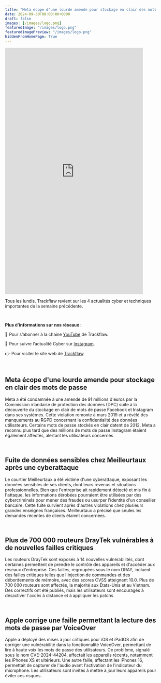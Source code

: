 ```yaml
---
title: "Meta écope d'une lourde amende pour stockage en clair des mots de passe - Les4ActusCyber : semaine du 30 septembre"
date: 2024-09-30T08:00:00+0000
draft: false
images: [/images/logo.png]
featuredImage: "/images/logo.png"
featuredImagePreview: "/images/logo.png"
hiddenFromHomePage: True
---
```

    
<div class="flex-container">
   <div class="flex-items">
   <iframe width="456" height="811" src="https://www.youtube.com/embed/v37iMl3pSiQ" 
   title="Meta écope d'une lourde amende pour stockage en clair des mots de passe - #Les4ActusCyber : semaine du 30 septembre" frameborder="0" allow="accelerometer; autoplay; clipboard-write; 
   encrypted-media; gyroscope; picture-in-picture; web-share" allowfullscreen></iframe>
   </div>

   <div class="flex-items">
      <p>Tous les lundis, Trackflaw revient sur les 4 actualités cyber et techniques importantes de la semaine précédente.</p>
      <br>
      <p><strong>Plus d’informations sur nos réseaux :</strong></p>
      <p>🔴 Pour s’abonner à la chaine <a href="https://www.youtube.com/@trackflaw" target="_blank" rel="noopener noreffer ">YouTube</a> de Trackflaw.</p>
      <p>📸 Pour suivre l’actualité Cyber sur <a href="https://www.instagram.com/trackflaw/" target="_blank" rel="noopener noreffer ">Instagram</a>.</p>
      <p>👉 Pour visiter le site web de <a href="https://trackflaw.com" target="_blank" rel="noopener noreffer ">Trackflaw</a>.</p>
   </div>
</div>

    
<br>

## Meta écope d'une lourde amende pour stockage en clair des mots de passe

Meta a été condamnée à une amende de 91 millions d'euros par la Commission irlandaise de protection des données (DPC) suite à la découverte du stockage en clair de mots de passe Facebook et Instagram dans ses systèmes. Cette violation remonte à mars 2019 et a révélé des manquements au RGPD concernant la confidentialité des données utilisateurs.
Certains mots de passe stockés en clair datent de 2012. Meta a reconnu plus tard que des millions de mots de passe Instagram étaient également affectés, alertant les utilisateurs concernés.


<br>

## Fuite de données sensibles chez Meilleurtaux après une cyberattaque

Le courtier Meilleurtaux a été victime d'une cyberattaque, exposant les données sensibles de ses clients, dont leurs revenus et situations professionnelles. Bien que l'entreprise ait rapidement détecté et mis fin à l'attaque, les informations dérobées pourraient être utilisées par des cybercriminels pour mener des fraudes ou usurper l'identité d'un conseiller bancaire.
Cette fuite survient après d'autres violations chez plusieurs grandes enseignes françaises. Meilleurtaux a précisé que seules les demandes récentes de clients étaient concernées.


<br>

## Plus de 700 000 routeurs DrayTek vulnérables à de nouvelles failles critiques

Les routeurs DrayTek sont exposés à 14 nouvelles vulnérabilités, dont certaines permettent de prendre le contrôle des appareils et d'accéder aux réseaux d'entreprise. Ces failles, regroupées sous le nom DRAY, incluent des failles critiques telles que l'injection de commandes et des débordements de mémoire, avec des scores CVSS atteignant 10.0.
Plus de 700 000 routeurs sont affectés, la majorité aux États-Unis et au Vietnam. Des correctifs ont été publiés, mais les utilisateurs sont encouragés à désactiver l'accès à distance et à appliquer les patchs.


<br>

## Apple corrige une faille permettant la lecture des mots de passe par VoiceOver

Apple a déployé des mises à jour critiques pour iOS et iPadOS afin de corriger une vulnérabilité dans la fonctionnalité VoiceOver, permettant de lire à haute voix les mots de passe des utilisateurs. Ce problème, signalé sous le nom CVE-2024-44204, affectait les appareils récents, notamment les iPhones XS et ultérieurs.
Une autre faille, affectant les iPhones 16, permettait de capturer de l'audio avant l'activation de l'indicateur du microphone. Les utilisateurs sont invités à mettre à jour leurs appareils pour éviter ces risques.

